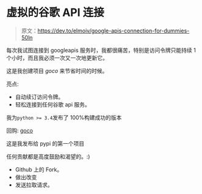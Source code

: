 # 虚拟的谷歌 API 连接

> 原文：<https://dev.to/elmoiv/google-apis-connection-for-dummies-50ln>

每次我试图连接到 googleapis 服务时，我都很痛苦，特别是访问令牌只能持续 1 个小时，而且我必须一次又一次地更新它。

这是我创建项目 *goco* 来节省时间的时候。

亮点:

*   自动续订访问令牌。
*   轻松连接到任何谷歌 api 服务。

我为`python >= 3.4`发布了 100%构建成功的版本

回购: [goco](https://github.com/elmoiv/goco)

这是我发布给 pypi 的第一个项目

任何贡献都是高度鼓励和渴望的。:)

*   Github 上的 Fork。
*   做出改变
*   发送拉取请求。